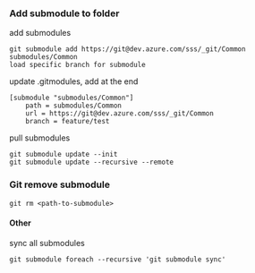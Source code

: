 ### Add submodule to folder

add submodules
```
git submodule add https://git@dev.azure.com/sss/_git/Common submodules/Common
load specific branch for submodule
```

update .gitmodules, add at the end
```
[submodule "submodules/Common"]
	path = submodules/Common
	url = https://git@dev.azure.com/sss/_git/Common
	branch = feature/test
```

pull submodules
```
git submodule update --init
git submodule update --recursive --remote
```

### Git remove submodule
```
git rm <path-to-submodule>
```

#### Other

sync all submodules
```
git submodule foreach --recursive 'git submodule sync'
```
